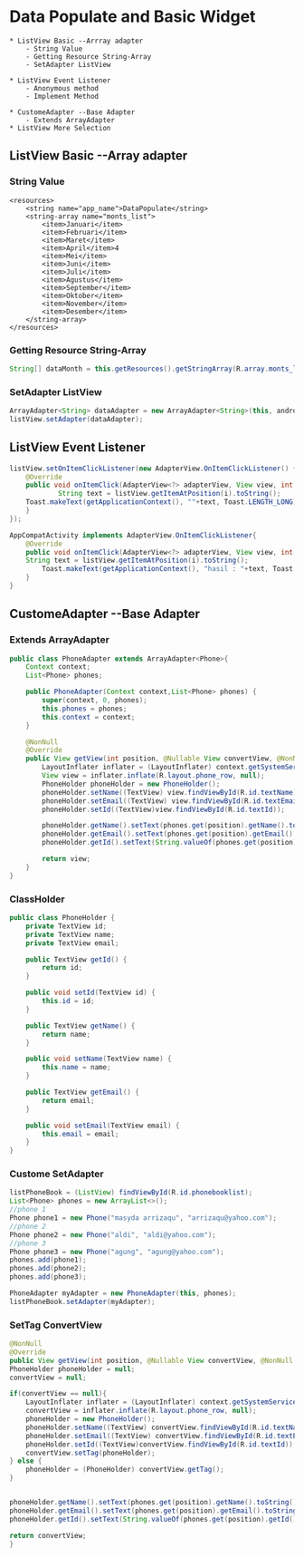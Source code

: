 # Data Populate and Basic Widget
	* ListView Basic --Arrray adapter
		- String Value
		- Getting Resource String-Array
		- SetAdapter ListView
		
	* ListView Event Listener
		- Anonymous method
		- Implement Method
		
	* CustomeAdapter --Base Adapter
		- Extends ArrayAdapter
	* ListView More Selection
		
## ListView Basic --Array adapter
### String Value 
	<resources>
		<string name="app_name">DataPopulate</string>
		<string-array name="monts_list">
			<item>Januari</item>
			<item>Februari</item>
			<item>Maret</item>
			<item>April</item>4
			<item>Mei</item>
			<item>Juni</item>
			<item>Juli</item>
			<item>Agustus</item>
			<item>September</item>
			<item>Oktober</item>
			<item>November</item>
			<item>Desember</item>
		</string-array>
	</resources>
### Getting Resource String-Array
```java
String[] dataMonth = this.getResources().getStringArray(R.array.monts_list);
```

### SetAdapter ListView
```java
ArrayAdapter<String> dataAdapter = new ArrayAdapter<String>(this, android.R.layout.simple_list_item_1, dataMonth);
listView.setAdapter(dataAdapter);
```

## ListView Event Listener
```java
listView.setOnItemClickListener(new AdapterView.OnItemClickListener() {
    @Override
    public void onItemClick(AdapterView<?> adapterView, View view, int i, long l) {
			String text = listView.getItemAtPosition(i).toString();
	Toast.makeText(getApplicationContext(), ""+text, Toast.LENGTH_LONG).show();
    }
});
```
```java
AppCompatActivity implements AdapterView.OnItemClickListener{					
	@Override
	public void onItemClick(AdapterView<?> adapterView, View view, int i, long l) {
	String text = listView.getItemAtPosition(i).toString();
		Toast.makeText(getApplicationContext(), "hasil : "+text, Toast.LENGTH_LONG).show();
	}
}
```			
## CustomeAdapter --Base Adapter
### Extends ArrayAdapter
```java
public class PhoneAdapter extends ArrayAdapter<Phone>{
	Context context;
	List<Phone> phones;

	public PhoneAdapter(Context context,List<Phone> phones) {
		super(context, 0, phones);
		this.phones = phones;
		this.context = context;
	}

	@NonNull
	@Override
	public View getView(int position, @Nullable View convertView, @NonNull ViewGroup parent) {
		LayoutInflater inflater = (LayoutInflater) context.getSystemService(Context.LAYOUT_INFLATER_SERVICE);
		View view = inflater.inflate(R.layout.phone_row, null);
		PhoneHolder phoneHolder = new PhoneHolder();
		phoneHolder.setName((TextView) view.findViewById(R.id.textName));
		phoneHolder.setEmail((TextView) view.findViewById(R.id.textEmail));
		phoneHolder.setId((TextView)view.findViewById(R.id.textId));

		phoneHolder.getName().setText(phones.get(position).getName().toString());
		phoneHolder.getEmail().setText(phones.get(position).getEmail().toString());
		phoneHolder.getId().setText(String.valueOf(phones.get(position).getId()));

		return view;
	}
}
```

### ClassHolder
```java
public class PhoneHolder {
	private TextView id;
	private TextView name;
	private TextView email;

	public TextView getId() {
		return id;
	}

	public void setId(TextView id) {
		this.id = id;
	}

	public TextView getName() {
		return name;
	}

	public void setName(TextView name) {
		this.name = name;
	}

	public TextView getEmail() {
		return email;
	}

	public void setEmail(TextView email) {
		this.email = email;
	}
}
```
	
### Custome SetAdapter
```java
listPhoneBook = (ListView) findViewById(R.id.phonebooklist);
List<Phone> phones = new ArrayList<>();
//phone 1
Phone phone1 = new Phone("masyda arrizaqu", "arrizaqu@yahoo.com");
//phone 2
Phone phone2 = new Phone("aldi", "aldi@yahoo.com");
//phone 3
Phone phone3 = new Phone("agung", "agung@yahoo.com");
phones.add(phone1);
phones.add(phone2);
phones.add(phone3);

PhoneAdapter myAdapter = new PhoneAdapter(this, phones);
listPhoneBook.setAdapter(myAdapter);
```

### SetTag ConvertView
```java
@NonNull
@Override
public View getView(int position, @Nullable View convertView, @NonNull ViewGroup parent) {
PhoneHolder phoneHolder = null;
convertView = null;

if(convertView == null){
    LayoutInflater inflater = (LayoutInflater) context.getSystemService(Context.LAYOUT_INFLATER_SERVICE);
    convertView = inflater.inflate(R.layout.phone_row, null);
    phoneHolder = new PhoneHolder();
    phoneHolder.setName((TextView) convertView.findViewById(R.id.textName));
    phoneHolder.setEmail((TextView) convertView.findViewById(R.id.textEmail));
    phoneHolder.setId((TextView)convertView.findViewById(R.id.textId));
    convertView.setTag(phoneHolder);
} else {
    phoneHolder = (PhoneHolder) convertView.getTag();
}


phoneHolder.getName().setText(phones.get(position).getName().toString());
phoneHolder.getEmail().setText(phones.get(position).getEmail().toString());
phoneHolder.getId().setText(String.valueOf(phones.get(position).getId()));

return convertView;
}
```	
